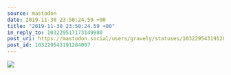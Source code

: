 ```yaml
---
source: mastodon
date: 2019-11-30 23:50:24.59 +00
title: "2019-11-30 23:50:24.59 +00"
in_reply_to: 103229517173149980
post_uri: https://mastodon.social/users/gravely/statuses/103229543191284007
post_id: 103229543191284007
---
```




![](/images/22190038.jpg)

